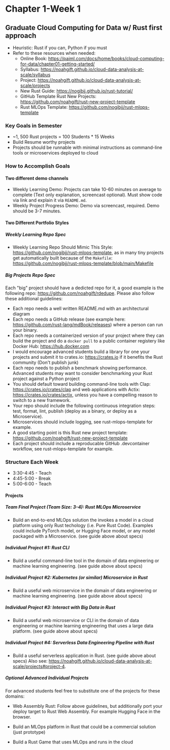 # Chapter 1-Week 1

## Graduate Cloud Computing for Data w/ Rust first approach

* Heuristic:  Rust if you can, Python if you must
* Refer to these resources when needed:  
    * Online Book: https://paiml.com/docs/home/books/cloud-computing-for-data/chapter01-getting-started/
    * Syllabus:  https://noahgift.github.io/cloud-data-analysis-at-scale/syllabus
    * Project:  https://noahgift.github.io/cloud-data-analysis-at-scale/projects
    * New Rust Guide: https://nogibjj.github.io/rust-tutorial/
    * GitHub Template Rust New Projects: https://github.com/noahgift/rust-new-project-template
    * Rust MLOps Template: https://github.com/nogibjj/rust-mlops-template

### Key Goals in Semester

* ~1, 500 Rust projects = 100 Students * 15 Weeks
* Build Resume worthy projects
* Projects should be runnable with minimal instructions as command-line tools or microservices deployed to cloud

### How to Accomplish Goals

#### Two different demo channels

* Weekly Learning Demo:  Projects can take 10-60 minutes on average to complete (Text only explanation, screencast optional).  Must show code via link and explain it via `README.md`.
* Weekly Project Progress Demo:  Demo via screencast, required.  Demo should be 3-7 minutes.

#### Two Different Portfolio Styles

##### Weekly Learning Repo Spec 

* Weekly Learning Repo Should Mimic This Style: https://github.com/nogibjj/rust-mlops-template, as in many tiny projects get automatically built because of the `Makefile`: https://github.com/nogibjj/rust-mlops-template/blob/main/Makefile

##### Big Projects Repo Spec

Each "big" project should have a dedicted repo for it, a good example is the following repo: https://github.com/noahgift/rdedupe.  Please also follow these additional guidelines:

* Each repo needs a well written README.md with an architectural diagram
* Each repo needs a GitHub release (see example here: https://github.com/rust-lang/mdBook/releases) where a person can run your binary.
* Each repo needs a containerized version of your project where they can build the project and do a `docker pull` to a public container registery like Docker Hub:  https://hub.docker.com
* I would encourage advanced students build a library for one your projects and submit it to crates.io: https://crates.io if it benefits the Rust community (Don't publish junk)
* Each repo needs to publish a benchmark showing performance.  Advanced students may want to consider benchmarking your Rust project against a Python project
* You should default toward building command-line tools with Clap:  https://crates.io/crates/clap and web applications with Actix: https://crates.io/crates/actix, unless you have a compelling reason to switch to a new framework.
* Your repo should include the following continuous integration steps: test, format, lint, publish (deploy as a binary, or deploy as a Microservice).
* Microservices should include logging, see rust-mlops-template for example.
* A good starting point is this Rust new project template:  https://github.com/noahgift/rust-new-project-template  
* Each project should include a reproducable GitHub .devcontainer workflow, see rust-mlops-template for example.

### Structure Each Week

* 3:30-4:45 - Teach
* 4:45-5:00 - Break
* 5:00-6:00 - Teach

#### Projects

##### Team Final Project (Team Size: 3-4): Rust MLOps Microservice

* Build an end-to-end MLOps solution the invokes a model in a cloud platform using only Rust techology (i.e. Pure Rust Code).  Examples could include PyTorch model, or Hugging Face model, or any model packaged with a Microservice. (see guide above about specs)

##### Individual Project #1: Rust CLI

* Build a useful command-line tool in the domain of data engineering or machine learning engineering.  (see guide above about specs)

##### Individual Project #2: Kubernetes (or similar) Microservice in Rust

* Build a useful web microservice in the domain of data engineering or machine learning engineering. (see guide above about specs)

##### Individual Project #3: Interact with Big Data in Rust

* Build a useful web microservice or CLI in the domain of data engineering or machine learning engineering that uses a large data platform. (see guide above about specs)

##### Individual Project #4: Serverless Data Engineering Pipeline with Rust

* Build a useful serverless application in Rust. (see guide above about specs) Also see: https://noahgift.github.io/cloud-data-analysis-at-scale/projects#project-4. 

##### Optional Advanced Individual Projects 

For advanced students feel free to substitute one of the projects for these domains:

* Web Assembly Rust:  Follow above guidelines, but additionally port your deploy target to Rust Web Assembly.  For example Hugging Face in the browser.

* Build an MLOps platform in Rust that could be a commercial solution (just prototype)

* Build a Rust Game that uses MLOps and runs in the cloud